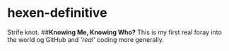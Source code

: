 # hexen-definitive
Strife knot.
##**Knowing Me, Knowing Who?**
This is my first real foray into the world og GitHub and *'real'* coding more generally.
